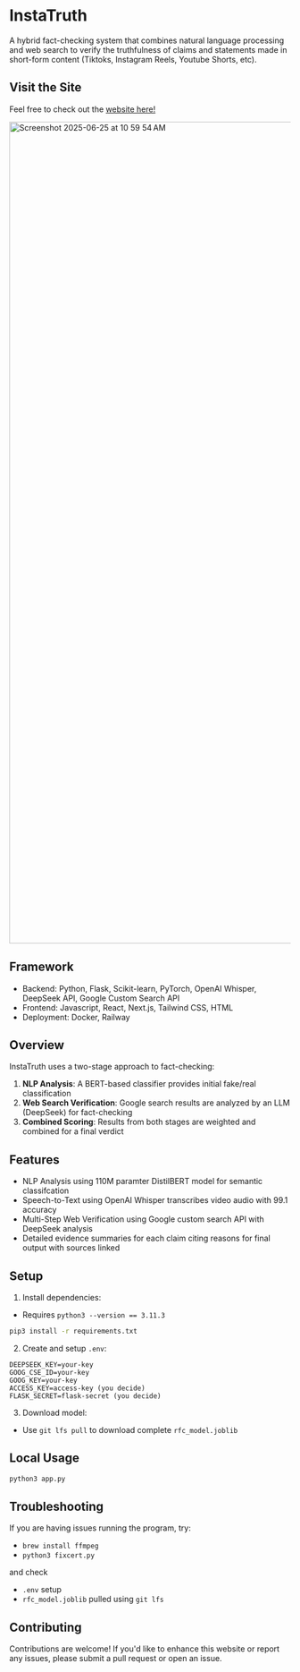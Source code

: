 # InstaTruth

A hybrid fact-checking system that combines natural language processing and web search to verify the truthfulness of claims and statements made in short-form content (Tiktoks, Instagram Reels, Youtube Shorts, etc).

## Visit the Site
Feel free to check out the [website here!](https://instatruth.app/)

<img width="1469" alt="Screenshot 2025-06-25 at 10 59 54 AM" src="https://github.com/user-attachments/assets/86789e37-2672-438f-86e4-c204e9251dd2" />

## Framework
* Backend: Python, Flask, Scikit-learn, PyTorch, OpenAI Whisper, DeepSeek API, Google Custom Search API
* Frontend: Javascript, React, Next.js, Tailwind CSS, HTML
* Deployment: Docker, Railway 

## Overview

InstaTruth uses a two-stage approach to fact-checking:
1. **NLP Analysis**: A BERT-based classifier provides initial fake/real classification
2. **Web Search Verification**: Google search results are analyzed by an LLM (DeepSeek) for fact-checking
3. **Combined Scoring**: Results from both stages are weighted and combined for a final verdict

## Features

* NLP Analysis using 110M paramter DistilBERT model for semantic classifcation
* Speech-to-Text using OpenAI Whisper transcribes video audio with 99.1 accuracy
* Multi-Step Web Verification using Google custom search API with DeepSeek analysis
* Detailed evidence summaries for each claim citing reasons for final output with sources linked

## Setup

1. Install dependencies:
- Requires `python3 --version == 3.11.3`
```bash
pip3 install -r requirements.txt
```

2. Create and setup `.env`:
```
DEEPSEEK_KEY=your-key
GOOG_CSE_ID=your-key
GOOG_KEY=your-key
ACCESS_KEY=access-key (you decide)
FLASK_SECRET=flask-secret (you decide)
```

3. Download model:
- Use `git lfs pull` to download complete `rfc_model.joblib`

## Local Usage

```bash
python3 app.py
```

## Troubleshooting
If you are having issues running the program, try:
- `brew install ffmpeg`
- `python3 fixcert.py`

and check
- `.env` setup
- `rfc_model.joblib` pulled using `git lfs`

## Contributing
Contributions are welcome! If you'd like to enhance this website or report any issues, please submit a pull request or open an issue. 
